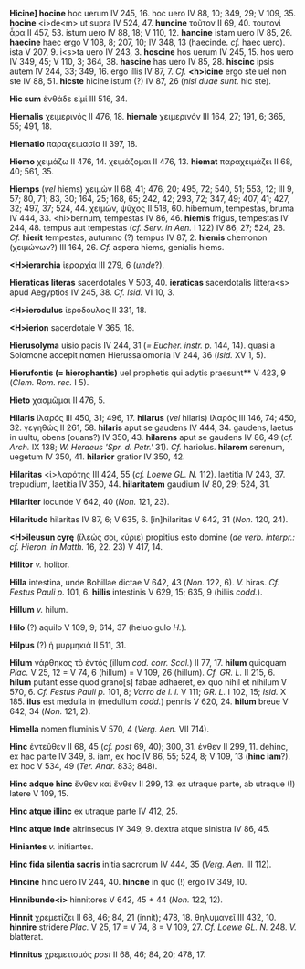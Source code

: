 **Hicine] hocine** hoc uerum IV 245, 16. hoc uero IV 88, 10; 349, 29; V
109, 35. **hocine** \<i\>de\<m\> ut supra IV 524, 47. **huncine** τοῦτον
II 69, 40. τουτονὶ ἆρα II 457, 53. istum uero IV 88, 18; V 110, 12.
**hancine** istam uero IV 85, 26. **haecine** haec ergo V 108, 8; 207,
10; IV 348, 13 (haecinde. *cf.* haec uero). ista V 207, 9. i\<s\>ta uero
IV 243, 3. **hoscine** hos uerum IV 245, 15. hos uero IV 349, 45; V 110,
3; 364, 38. **hascine** has uero IV 85, 28. **hiscinc** ipsis autem IV
244, 33; 349, 16. ergo illis IV 87, 7. *Cf.* **\<h\>icine** ergo ste uel
non ste IV 88, 51. **hicste** hicine istum (?) IV 87, 26 (*nisi duae
sunt*. hic ste).

**Hic sum** ἐνθάδε εἰμί III 516, 34.

**Hiemalis** χειμερινός II 476, 18. **hiemale** χειμερινόν III 164, 27;
191, 6; 365, 55; 491, 18.

**Hiematio** παραχειμασία II 397, 18.

**Hiemo** χειμάζω II 476, 14. χειμάζομαι II 476, 13. **hiemat**
παραχειμάζει II 68, 40; 561, 35.

**Hiemps** (*vel* hiems) χειμών II 68, 41; 476, 20; 495, 72; 540, 51;
553, 12; III 9, 57; 80, 71; 83, 30; 164, 25; 168, 65; 242, 42; 293, 72;
347, 49; 407, 41; 427, 32; 497, 37; 524, 44. χειμών, ψῦχος II 518, 60.
hibernum, tempestas, bruma IV 444, 33. \<hi\>bernum, tempestas IV 86,
46. **hiemis** frigus, tempestas IV 244, 48. tempus aut tempestas (*cf.
Serv. in Aen.* I 122) IV 86, 27; 524, 28. *Cf.* **hierit** tempestas,
autumno (?) tempus IV 87, 2. **hiemis** chemonon (χειμώνων?) III 164,
26. *Cf.* aspera hiems, genialis hiems.

**\<H\>ierarchia** ἱεραρχία III 279, 6 (*unde*?).

**Hieraticas literas** sacerdotales V 503, 40. **ieraticas**
sacerdotalis littera\<s\> apud Aegyptios IV 245, 38. *Cf. Isid.* VI 10,
3.

**\<H\>ierodulus** ἱερόδουλος II 331, 18.

**\<H\>ierion** sacerdotale V 365, 18.

**Hierusolyma** uisio pacis IV 244, 31 (*= Eucher. instr. p.* 144, 14).
quasi a Solomone accepit nomen Hierussalomonia IV 244, 36 (*Isid.* XV 1,
5).

**Hierufontis (= hierophantis)** uel pro­phetis qui adytis
praesunt** V 423, 9 (*Clem. Rom. rec.* I 5).

**Hieto** χασμῶμαι II 476, 5.

**Hilaris** ἱλαρός III 450, 31; 496, 17. **hilarus** (*vel* hilaris)
ἱλαρός III 146, 74; 450, 32. γεγηθώς II 261, 58. **hilaris** aput se
gaudens IV 444, 34. gaudens, laetus in uultu, obens (ouans?) IV 350, 43.
**hilarens** aput se gaudens IV 86, 49 (*cf. Arch.* IX 138; *W. Heraeus
'Spr. d. Petr.'* 31). *Cf.* hariolus. **hilarem** sere­num, uegetum IV
350, 41. **hilarior** gratior IV 350, 42.

**Hilaritas** \<ἱ\>λαρότης III 424, 55 (*cf. Loewe GL. N.* 112).
laetitia IV 243, 37. trepudium, laetitia IV 350, 44. **hilaritatem**
gaudium IV 80, 29; 524, 31.

**Hilariter** iocunde V 642, 40 (*Non.* 121, 23).

**Hilaritudo** hilaritas IV 87, 6; V 635, 6. [in]hilaritas V 642, 31
(*Non.* 120, 24).

**\<H\>ileusun cyrę** (ἵλεώς σοι, κύριε) propitius esto domine (*de
verb. interpr.: cf. Hieron. in Matth.* 16, 22. 23) V 417, 14.

**Hilitor** *v.* holitor.

**Hilla** intestina, unde Bohillae dictae V 642, 43 (*Non.* 122, 6).
*V.* hiras. *Cf. Festus Pauli p.* 101, 6. **hillis** intestinis V 629,
15; 635, 9 (hiliis *codd.*).

**Hillum** *v.* hilum.

**Hilo** (?) aquilo V 109, 9; 614, 37 (heluo gulo *H.*).

**Hilpus** (?) ἡ μυρμηκιά II 511, 31.

**Hilum** νάρθηκος τὸ ἐντός (illum *cod. corr. Scal.*) II 77, 17.
**hilum** quicquam *Plac.* V 25, 12 = V 74, 6 (hillum) = V 109, 26
(hillum). *Cf. GR. L.* II 215, 6. **hilum** putant esse quod grano[s]
fabae adhaeret, ex quo nihil et nihilum V 570, 6. *Cf. Festus Pauli p.*
101, 8; *Varro de l. l.* V 111; *GR. L.* I 102, 15; *Isid.* X 185.
**ilus** est medulla in (medullum *codd.*) pennis V 620, 24. **hilum**
breue V 642, 34 (*Non.* 121, 2).

**Himella** nomen fluminis V 570, 4 (*Verg. Aen.* VII 714).

**Hinc** ἐντεῦθεν II 68, 45 (*cf. post* 69, 40); 300, 31. ένθεν II 299,
11. dehinc, ex hac parte IV 349, 8. iam, ex hoc IV 86, 55; 524, 8; V
109, 13 (**hinc iam**?). ex hoc V 534, 49 (*Ter. Andr.* 833; 848).

**Hinc adque hinc** ἔνθεν καὶ ἔνθεν II 299, 13. ex utraque parte, ab
utraque (!) latere V 109, 15.

**Hinc atque illinc** ex utraque parte IV 412, 25.

**Hinc atque inde** altrinsecus IV 349, 9. dextra atque sinistra IV 86,
45.

**Hiniantes** *v.* initiantes.

**Hinc fida silentia sacris** initia sacrorum IV 444, 35 (*Verg. Aen.*
III 112).

**Hincine** hinc uero IV 244, 40. **hincne** in quo (!) ergo IV 349, 10.

**Hinnibunde\<i\>** hinnitores V 642, 45 + 44 (*Non.* 122, 12).

**Hinnit** χρεμετίζει II 68, 46; 84, 21 (innit); 478, 18. θηλυμανεῖ III
432, 10. **hinnire** stridere *Plac.* V 25, 17 = V 74, 8 = V 109, 27.
*Cf. Loewe GL. N.* 248. *V.* blatterat.

**Hinnitus** χρεμετισμός *post* II 68, 46; 84, 20; 478, 17.
